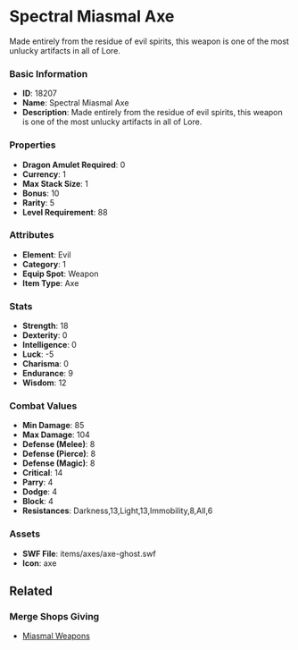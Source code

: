 # Spectral Miasmal Axe

Made entirely from the residue of evil spirits, this weapon is one of the most unlucky artifacts in all of Lore. 

### Basic Information

- **ID**: 18207
- **Name**: Spectral Miasmal Axe
- **Description**: Made entirely from the residue of evil spirits, this weapon is one of the most unlucky artifacts in all of Lore. 

### Properties

- **Dragon Amulet Required**: 0
- **Currency**: 1
- **Max Stack Size**: 1
- **Bonus**: 10
- **Rarity**: 5
- **Level Requirement**: 88

### Attributes

- **Element**: Evil
- **Category**: 1
- **Equip Spot**: Weapon
- **Item Type**: Axe

### Stats

- **Strength**: 18
- **Dexterity**: 0
- **Intelligence**: 0
- **Luck**: -5
- **Charisma**: 0
- **Endurance**: 9
- **Wisdom**: 12

### Combat Values

- **Min Damage**: 85
- **Max Damage**: 104
- **Defense (Melee)**: 8
- **Defense (Pierce)**: 8
- **Defense (Magic)**: 8
- **Critical**: 14
- **Parry**: 4
- **Dodge**: 4
- **Block**: 4
- **Resistances**: Darkness,13,Light,13,Immobility,8,All,6

### Assets

- **SWF File**: items/axes/axe-ghost.swf
- **Icon**: axe

## Related

### Merge Shops Giving

- [Miasmal Weapons](../merge-shops/85-miasmal-weapons.md)

